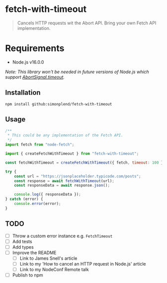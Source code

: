 # fetch-with-timeout

> Cancels HTTP requests wit the Abort API. Bring your own Fetch API implementation.
# Requirements

- Node.js v16.0.0

_Note: This library won't be needed in future versions of Node.js which
support [AbortSignal.timeout](https://github.com/nodejs/node/pull/40899)._

## Installation

```
npm install github:simonplend/fetch-with-timeout
```

## Usage

```javascript
/**
 * This could be any implementation of the Fetch API.
 */
import fetch from "node-fetch";

import { createFetchWithTimeout } from "fetch-with-timeout";

const fetchWithTimeout = createFetchWithTimeout({ fetch, timeout: 100 });

try {
	const url = "https://jsonplaceholder.typicode.com/posts";
	const response = await fetchWithTimeout(url);
	const responseData = await response.json();

	console.log({ responseData });
} catch (error) {
	console.error(error);
}
```

## TODO

- [ ] Throw a custom error instance e.g. `FetchTimeout`
- [ ] Add tests
- [ ] Add types
- [ ] Improve the README
	- [ ] Link to James Snell's article
	- [ ] Link to my 'How to cancel an HTTP request in Node.js' article
	- [ ] Link to my NodeConf Remote talk
- [ ] Publish to npm
